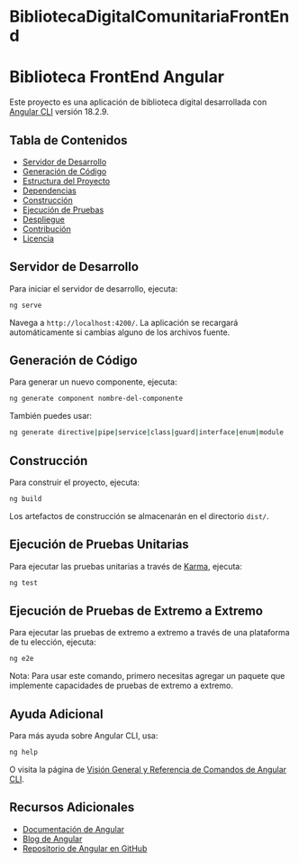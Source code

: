 # BibliotecaDigitalComunitariaFrontEnd

# Biblioteca FrontEnd Angular

Este proyecto es una aplicación de biblioteca digital desarrollada con [Angular CLI](https://github.com/angular/angular-cli) versión 18.2.9.

## Tabla de Contenidos

- [Servidor de Desarrollo](#servidor-de-desarrollo)
- [Generación de Código](#generación-de-código)
- [Estructura del Proyecto](#estructura-del-proyecto)
- [Dependencias](#dependencias)
- [Construcción](#construcción)
- [Ejecución de Pruebas](#ejecución-de-pruebas)
- [Despliegue](#despliegue)
- [Contribución](#contribución)
- [Licencia](#licencia)

## Servidor de Desarrollo

Para iniciar el servidor de desarrollo, ejecuta:

```bash
ng serve
```

Navega a `http://localhost:4200/`. La aplicación se recargará automáticamente si cambias alguno de los archivos fuente.

## Generación de Código

Para generar un nuevo componente, ejecuta:

```bash
ng generate component nombre-del-componente
```

También puedes usar:

```bash
ng generate directive|pipe|service|class|guard|interface|enum|module
```

## Construcción

Para construir el proyecto, ejecuta:

```bash
ng build
```

Los artefactos de construcción se almacenarán en el directorio `dist/`.

## Ejecución de Pruebas Unitarias

Para ejecutar las pruebas unitarias a través de [Karma](https://karma-runner.github.io), ejecuta:

```bash
ng test
```

## Ejecución de Pruebas de Extremo a Extremo

Para ejecutar las pruebas de extremo a extremo a través de una plataforma de tu elección, ejecuta:

```bash
ng e2e
```

Nota: Para usar este comando, primero necesitas agregar un paquete que implemente capacidades de pruebas de extremo a extremo.

## Ayuda Adicional

Para más ayuda sobre Angular CLI, usa:

```bash
ng help
```

O visita la página de [Visión General y Referencia de Comandos de Angular CLI](https://angular.dev/tools/cli).

## Recursos Adicionales

- [Documentación de Angular](https://angular.io/docs)
- [Blog de Angular](https://blog.angular.io/)
- [Repositorio de Angular en GitHub](https://github.com/angular/angular)


